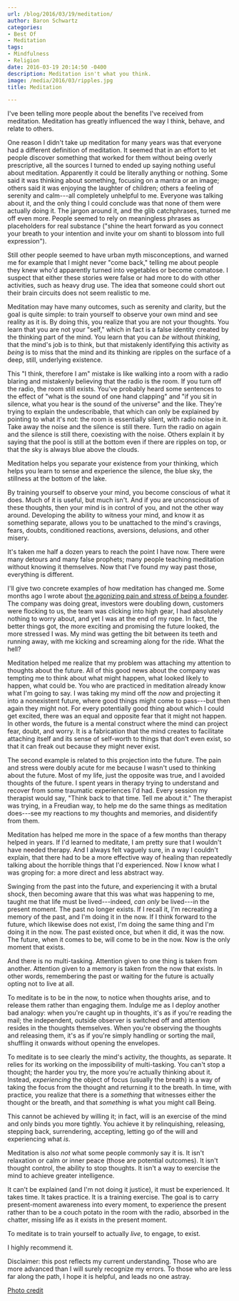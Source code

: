 ```yaml
---
url: /blog/2016/03/19/meditation/
author: Baron Schwartz
categories:
- Best Of
- Meditation
tags:
- Mindfulness
- Religion
date: 2016-03-19 20:14:50 -0400
description: Meditation isn't what you think.
image: /media/2016/03/ripples.jpg
title: Meditation

---
```

I've been telling more people about the benefits I've received from
meditation. Meditation has greatly influenced the way I think, behave, and
relate to others.

<!--more-->

One reason I didn't take up meditation for many years was that everyone had a
different definition of meditation. It seemed that in an effort to let people
discover something that worked for them without being overly prescriptive, all
the sources I turned to ended up saying nothing useful about meditation.
Apparently it could be literally anything or nothing. Some said it was thinking
about something, focusing on a mantra or an image; others said it was enjoying
the laughter of children; others a feeling of serenity and calm---all completely
unhelpful to me. Everyone was talking about it, and the only thing I could
conclude was that none of them were actually doing it. The jargon around it, and
the glib catchphrases, turned me off even more. People seemed to rely on
meaningless phrases  as placeholders for real substance ("shine the heart
forward as you connect your breath to your intention and invite your om shanti
to blossom into full expression").

Still other people seemed to have urban myth misconceptions, and warned me for
example that I might never "come back," telling me about people they knew who'd
apparently turned into vegetables or become comatose. I suspect that either
these stories were false or had more to do with other activities, such as heavy
drug use. The idea that someone could short out their brain circuits does not
seem realistic to me.

Meditation may have many outcomes, such as serenity and clarity, but the goal is
quite simple: to train yourself to observe your own mind and see
reality as it is. By doing this, you realize that you are not your thoughts. You
learn that you are not your "self," which in fact is a false identity created by
the thinking part of the mind. You learn that you can *be* without *thinking*,
that the mind's job is to think, but that mistakenly identifying this activity
as *being* is to miss that the mind and its thinking are ripples on the surface
of a deep, still, underlying existence.

This "I think, therefore I am" mistake is like walking into a room with a
radio blaring and mistakenly believing that the radio is the room. If
you turn off the radio, the room still exists. You've probably heard some
sentences to the effect of "what is the sound of one hand clapping" and "if you
sit in silence, what you hear is the sound of the universe" and the like.
They're trying to explain the undescribable, that which can only be explained by
pointing to what it's not: the room is essentially silent, with radio noise
in it. Take away the noise and the silence is still there. Turn the radio
on again and the silence is still there, coexisting with the noise. Others
explain it by saying that the pool is still at the bottom even if there are
ripples on top, or that the sky is always blue above the clouds.

Meditation helps you separate your existence from your thinking, which helps you
learn to sense and experience the silence, the blue sky, the stillness at the
bottom of the lake.

By training yourself to observe your mind, you become conscious of what it does.
Much of it is useful, but much isn't. And if you are unconscious of these
thoughts, then your mind is in control of you, and not the other way around.
Developing the ability to witness your mind, and know it as something separate,
allows you to be unattached to the mind's cravings, fears, doubts, conditioned
reactions, aversions, delusions, and other misery.

It's taken me half a dozen years to reach the point I have now. There were many
detours and many false prophets; many people teaching meditation without knowing
it themselves. Now that I've found my way past those, everything is different.

I'll give two concrete examples of how meditation has changed me. Some months
ago I wrote about [the agonizing pain and stress of being a
founder](/blog/2015/11/10/what-its-like/). The company was doing great,
investors were doubling down, customers were flocking to us, the team was
clicking into high gear, I had absolutely nothing to worry about, and yet I was
at the end of my rope. In fact, the better things got, the more exciting and
promising the future looked, the more stressed I was. My mind was getting the
bit between its teeth and running away, with me kicking and screaming along for
the ride. What the hell?

Meditation helped me realize that my problem was attaching my attention to
thoughts about the future. All of this good news about the company was tempting
me to think about what might happen, what looked likely to happen, what could
be. You who are practiced in meditation already know what I'm going to say. I
was taking my mind off the *now* and projecting it into a nonexistent future,
where good things might come to pass---but then again they might not. For every
potentially good thing about which I could get excited, there was an equal and
opposite fear that it might not happen. In other words, the future is a mental
construct where the mind can project fear, doubt, and worry. It is a fabrication
that the mind creates to facilitate attaching itself and its sense of self-worth
to things that don't even exist, so that it can freak out because they might
never exist.

The second example is related to this projection into the future.  The pain and
stress were doubly acute for me because I wasn't used to thinking about the
future. Most of my life, just the opposite was true, and I avoided thoughts of
the future. I spent years in therapy trying to understand and recover from some
traumatic experiences I'd had. Every session my therapist would say, "Think back
to that time. Tell me about it." The therapist was trying, in a Freudian way, to
help me do the same things as meditation does---see my reactions to my thoughts
and memories, and disidentify from them.

Meditation has helped me more in the space of a few months than therapy helped
in years. If I'd learned to meditate, I am pretty sure that I wouldn't
have needed therapy. And I always felt vaguely sure, in a way I couldn't
explain, that there had to be a more effective way of healing than repeatedly
talking about the horrible things that I'd experienced. Now I know what I was
groping for: a more direct and less abstract way.

Swinging from the past into the future, and experiencing it with a brutal shock,
then becoming aware that this was what was happening to me, taught me that life
must be lived---indeed, *can only* be lived---in the present moment. The past no
longer exists. If I recall it, I'm recreating a memory of the past, and I'm
doing it in the now. If I think forward to the future, which likewise does not
exist, I'm doing the same thing and I'm doing it in the now. The past existed
once, but when it did, it was the now. The future, when it comes to be, will
come to be in the now. Now is the only moment that exists.

And there is no multi-tasking. Attention given to one thing is taken from
another. Attention given to a memory is taken from the now that exists. In other
words, remembering the past or waiting for the future is actually opting not to
live at all.

To meditate is to be in the now, to notice when thoughts arise, and to release
them rather than engaging them. Indulge me as I deploy another bad analogy: when
you're caught up in thoughts, it's as if you're reading the mail; the
independent, outside observer is switched off and attention resides in the
thoughts themselves. When you're observing the thoughts and releasing them, it's
as if you're simply handling or sorting the mail, shuffling it onwards without
opening the envelopes.

To meditate is to see clearly the mind's activity, the
thoughts, as separate.  It relies for its working on the impossibility of
multi-tasking. You can't stop a thought; the harder you try, the more you're
actually thinking about it. Instead, *experiencing* the object of focus (usually
the breath) is a way of taking the focus from the thought and returning it to
the breath. In time, with practice, you realize that there is a *something* that
witnesses either the thought or the breath, and that *something* is what you
might call Being.

This cannot be achieved by willing it; in fact, will is an exercise of the mind
and only binds you more tightly. You achieve it by relinquishing, releasing,
stepping back, surrendering, accepting, letting go of the will and experiencing
what *is*.

Meditation is also *not* what some people commonly say it is. It isn't
relaxation or calm or inner peace (those are potential outcomes). It isn't
thought control, the ability to stop thoughts. It isn't a way to exercise the
mind to achieve greater intelligence.

It can't be explained (and I'm not doing it justice), it must be experienced. It
takes time. It takes practice.  It is a training exercise. The goal is to carry
present-moment awareness into every moment, to experience the present rather
than to be a couch potato in the room with the radio, absorbed in the
chatter, missing life as it exists in the present moment.

To meditate is to train yourself to actually *live*, to engage, to exist.

I highly recommend it.

Disclaimer: this post reflects my current understanding. Those who are more
advanced than I will surely recognize my errors. To those who are less far along
the path, I hope it is helpful, and leads no one astray.

[Photo credit](https://www.flickr.com/photos/aftab/3764032010/)
